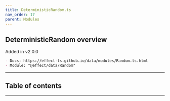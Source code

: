 ```yaml
---
title: DeterministicRandom.ts
nav_order: 17
parent: Modules
---
```


## DeterministicRandom overview

Added in v2.0.0

```md
- Docs: https://effect-ts.github.io/data/modules/Random.ts.html
- Module: "@effect/data/Random"
```

---

<h2 class="text-delta">Table of contents</h2>

---
